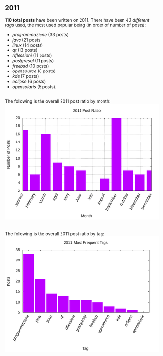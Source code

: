 ## 2011 

**110 total posts** have been written on 2011.
There have been *43 different tags* used, the most
used popular being (in order of number of posts):
 
- *programmazione* (33 posts)  
- *java* (21 posts)  
- *linux* (14 posts)  
- *qt* (13 posts)  
- *riflessioni* (11 posts)  
- *postgresql* (11 posts)  
- *freebsd* (10 posts)  
- *opensource* (8 posts)  
- *kde* (7 posts)  
- *eclipse* (6 posts)  
- *opensolaris* (5 posts).<br/>
<br/>
The following is the overall 2011 post ratio by month:
<br/>
    <center>
      <img src="/images/stats/2011-months.png" alt="2011 post ratio per month" />
    </center>
<br/>

<br/>
The following is the overall 2011 post ratio by tag:
<br/>
  <center>
    <img src="/images/stats/2011-tags.png" alt="2011 post ratio per tag" />
  </center>
<br/>
